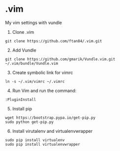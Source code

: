 .vim
====

My vim settings with vundle

1. Clone .vim

```
git clone https://github.com/ftan84/.vim.git
```

2. Add Vundle

```
git clone https://github.com/gmarik/Vundle.vim.git ~/.vim/bundle/Vundle.vim
```

3. Create symbolic link for vimrc

```
ln -s ~/.vim/vimrc ~/.vimrc
```

4. Run Vim and run the command:

``` 
:PluginInstall
```

5. Install pip

```
wget https://bootstrap.pypa.io/get-pip.py
sudo python get-pip.py
```

6. Install virutalenv and virtualenvwrapper

```
sudo pip install virtualenv
sudo pip install virtualenvwrapper
```
